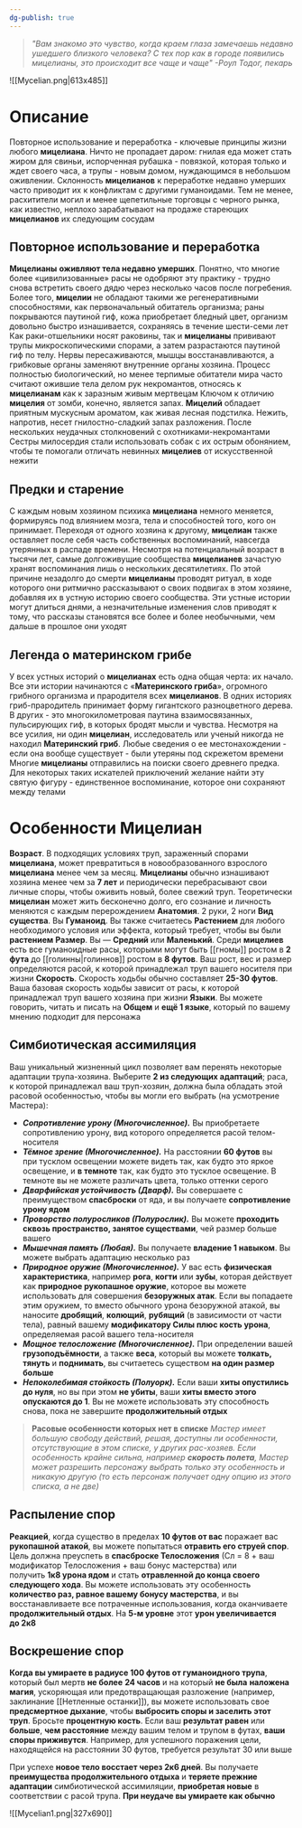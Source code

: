```yaml
---
dg-publish: true
---
```

> *"Вам знакомо это чувство, когда краем глаза замечаешь недавно ушедшего близкого человека? С тех пор как в городе появились мицелианы, это происходит все чаще и чаще"
> -Роул Тодог, пекарь*

![[Mycelian.png|613x485]]

# Описание

Повторное использование и переработка - ключевые принципы жизни любого **мицелиана**. Ничто не пропадает даром: гнилая еда может стать жиром для свиньи, испорченная рубашка - повязкой, которая только и ждет своего часа, а трупы - новым домом, нуждающимся в небольшом оживлении. Склонность **мицелианов** к переработке недавно умерших часто приводит их к конфликтам с другими гуманоидами. Тем не менее, расхитители могил и менее щепетильные торговцы с черного рынка, как известно, неплохо зарабатывают на продаже стареющих **мицелианов** их следующим сосудам

## Повторное использование и переработка

**Мицелианы** **оживляют тела недавно умерших**. Понятно, что многие более «цивилизованные» расы не одобряют эту практику - трудно снова встретить своего дядю через несколько часов после погребения. Более того, **мицелии** не обладают такими же регенеративными способностями, как первоначальный обитатель организма; раны покрываются паутиной гиф, кожа приобретает бледный цвет, организм довольно быстро изнашивается, сохраняясь в течение шести-семи лет
Как раки-отшельники носят раковины, так и **мицелианы** прививают трупы микроскопическими спорами, а затем разрастаются паутиной гиф по телу. Нервы пересаживаются, мышцы восстанавливаются, а грибковые органы заменяют внутренние органы хозяина. Процесс полностью биологический, но менее терпимые обитатели мира часто считают ожившие тела делом рук некромантов, относясь к **мицелианам** как к заразным живым мертвецам
Ключом к отличию **мицелия** от зомби, конечно, является запах. **Мицелий** обладает приятным мускусным ароматом, как живая лесная подстилка. Нежить, напротив, несет гнилостно-сладкий запах разложения. После нескольких неудачных столкновений с охотниками-некромантами Сестры милосердия стали использовать собак с их острым обонянием, чтобы те помогали отличать невинных **мицелиев** от искусственной нежити

## Предки и старение

С каждым новым хозяином психика **мицелиана** немного меняется, формируясь под влиянием мозга, тела и способностей того, кого он принимает. Переходя от одного хозяина к другому, **мицелиан** также оставляет после себя часть собственных воспоминаний, навсегда утерянных в распаде времени. Несмотря на потенциальный возраст в тысячи лет, самые долгоживущие сообщества **мицелианев** зачастую хранят воспоминания лишь о нескольких десятилетиях. По этой причине незадолго до смерти **мицелианы** проводят ритуал, в ходе которого они ритмично рассказывают о своих подвигах в этом хозяине, добавляя их в устную историю своего сообщества. Эти устные истории могут длиться днями, а незначительные изменения слов приводят к тому, что рассказы становятся все более и более необычными, чем дальше в прошлое они уходят

## Легенда о материнском грибе

У всех устных историй о **мицелианах** есть одна общая черта: их начало. Все эти истории начинаются с «**Материнского гриба**», огромного грибного организма и прародителя всех **мицелианов**. В одних историях гриб-прародитель принимает форму гигантского разноцветного дерева. В других - это многокилометровая паутина взаимосвязанных, пульсирующих гиф, в которых бродят мысли и чувства. Несмотря на все усилия, ни один **мицелиан**, исследователь или ученый никогда не находил **Материнский гриб**. Любые сведения о ее местонахождении - если она вообще существует - были утеряны под скрежетом времени
Многие **мицелианы** отправились на поиски своего древнего предка. Для некоторых таких искателей приключений желание найти эту святую фигуру - единственное воспоминание, которое они сохраняют между телами

# Особенности Мицелиан

**Возраст**. В подходящих условиях труп, зараженный спорами **мицелиана**, может превратиться в новообразованного взрослого **мицелиана** менее чем за месяц. **Мицелианы** обычно изнашивают хозяина менее чем за **7 лет** и периодически перебрасывают свои личные споры, чтобы оживить новый, более свежий труп. Теоретически **мицелиан** может жить бесконечно долго, его сознание и личность меняются с каждым перерождением
**Анатомия**. 2 руки, 2 ноги 
**Вид существа**. Вы **Гуманоид**. Вы также считаетесь **Растением** для любого необходимого условия или эффекта, который требует, чтобы вы были **растением**
**Размер**. Вы — **Средний** или **Маленький**. Среди **мицелиев** есть все гуманоидные расы, которыми могут быть [[гномы]] ростом в **2 фута** до [[голинны|голиннов]] ростом в **8 футов**. Ваш рост, вес и размер определяются расой, к которой принадлежал труп вашего носителя при жизни
**Скорость**. Скорость ходьбы обычно составляет **25-30 футов**. Ваша базовая скорость ходьбы зависит от расы, к которой принадлежал труп вашего хозяина при жизни
**Языки**. Вы можете говорить, читать и писать на **Общем** и **ещё 1 языке**, который по вашему мнению подходит для персонажа

## Симбиотическая ассимиляция

Ваш уникальный жизненный цикл позволяет вам перенять некоторые адаптации трупа-хозяина. Выберите **2 из следующих адаптаций**; раса, к которой принадлежал ваш труп-хозяин, должна была обладать этой расовой особенностью, чтобы вы могли его выбрать (на усмотрение Мастера):
- **_Сопротивление урону (Многочисленное)._** Вы приобретаете сопротивлению урону, вид которого определяется расой телом-носителя
- **_Тёмное зрение (Многочисленное)._** На расстоянии **60 футов** вы при тусклом освещении можете видеть так, как будто это яркое освещение, и **в темноте** так, как будто это тусклое освещение. В темноте вы не можете различать цвета, только оттенки серого
- **_Дварфийская устойчивость (Дварф)._** Вы совершаете с преимуществом **спасброски** от яда, и вы получаете **сопротивление урону ядом**
- **_Проворство полуросликов (Полурослик)._** Вы можете **проходить сквозь пространство, занятое существами**, чей размер больше вашего
- **_Мышечная память (Любая)._** Вы получаете **владение 1 навыком**. Вы можете выбрать адаптацию несколько раз
- **_Природное оружие (Многочисленное)._** У вас есть **физическая характеристика**, например **рога**, **когти** или **зубы**, которая действует как **природное рукопашное оружие**, которое вы можете использовать для совершения **безоружных атак**. Если вы попадаете этим оружием, то вместо обычного урона безоружной атакой, вы наносите **дробящий**, **колющий**, **рубящий** (в зависимости от части тела), равный вашему **модификатору Силы плюс кость урона**, определяемая расой вашего тела-носителя
- **_Мощное телосложение (Многочисленное)._** При определении вашей **грузоподъёмности**, а также **веса**, который вы можете **толкать, тянуть** и **поднимать**, вы считаетесь существом **на один размер больше**
- **_Непоколебимая стойкость (Полуорк)._** Если ваши **хиты опустились до нуля**, но вы при этом **не убиты**, ваши **хиты вместо этого опускаются до 1**. Вы не можете использовать эту способность снова, пока не завершите **продолжительный отдых**

>**Расовые особенности которых нет в списке**
>*Мастер имеет большую свободу действий, решая, доступны ли особенности, отсутствующие в этом списке, у других рас-хозяев. Если особенность крайне сильна, например **скорость полета**, Мастер может разрешить персонажу выбрать только эту особенность и никакую другую (то есть персонаж получает одну опцию из этого списка, а не две)*

## Распыление спор

**Реакцией**, когда существо в пределах **10 футов от вас** поражает вас **рукопашной атакой**, вы можете попытаться **отравить его струей спор**. Цель должна преуспеть в **спасброске Телосложения** (Сл = 8 + ваш модификатор Телосложения + ваш бонус мастерства) или получить **1к8 урона ядом** и стать **отравленной до конца своего следующего хода**. Вы можете использовать эту особенность **количество раз, равное вашему бонусу мастерства**, и вы восстанавливаете все потраченные использования, когда оканчиваете **продолжительный отдых**. На **5-м уровне** этот **урон увеличивается до 2к8**

## Воскрешение спор

**Когда вы умираете в радиусе 100 футов от гуманоидного трупа**, который был мертв **не более** **24 часов** и на который **не была** **наложена** **магия**, ускоряющая или предотвращающая разложение (например, заклинание [[Нетленные останки]]), вы можете использовать свое **предсмертное дыхание**, чтобы **выбросить споры и заселить этот труп**. Бросьте **процентную кость**. Если ваш **результат равен** или **больше**, **чем расстояние** между вашим телом и трупом в футах, **ваши споры приживутся**. Например, для успешного поражения цели, находящейся на расстоянии 30 футов, требуется результат 30 или выше

При успехе **новое тело восстает через 2к6 дней**. Вы получаете **преимущества продолжительного отдыха** и **теряете прежние адаптации** симбиотической ассимиляции, **приобретая новые** в соответствии с расой трупа. **При неудаче вы умираете как обычно**

![[Mycelian1.png|327x690]]